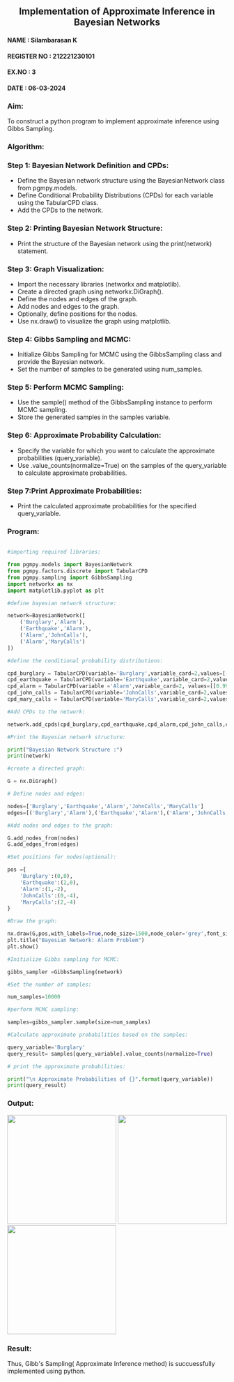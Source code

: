
<H2 ALIGN =CENTER> Implementation of Approximate Inference in Bayesian Networks </H2>

<H4> NAME : Silambarasan K </H4>
<H4> REGISTER NO : 212221230101 </H4>
<H4> EX.NO : 3 </H4>
<H4> DATE : 06-03-2024 </H4>

### Aim: 

To construct a python program to implement approximate inference using Gibbs Sampling.</br>

### Algorithm:

### Step 1: Bayesian Network Definition and CPDs:<br>

<ul> <li>Define the Bayesian network structure using the BayesianNetwork class from pgmpy.models.</li>
<li>Define Conditional Probability Distributions (CPDs) for each variable using the TabularCPD class.</li>
<li>Add the CPDs to the network.</li></ul>
    
### Step 2: Printing Bayesian Network Structure:<br>

<ul><li>Print the structure of the Bayesian network using the print(network) statement.</li></ul>
    
### Step 3: Graph Visualization:<br>

<ul><li>Import the necessary libraries (networkx and matplotlib).</li>
<li>Create a directed graph using networkx.DiGraph().</li>
<li>Define the nodes and edges of the graph.</li>
<li>Add nodes and edges to the graph.</li>
<li>Optionally, define positions for the nodes.</li>
<li>Use nx.draw() to visualize the graph using matplotlib.</li></ul>
    
### Step 4: Gibbs Sampling and MCMC:<br>

<ul><li>Initialize Gibbs Sampling for MCMC using the GibbsSampling class and provide the Bayesian network.</li>
<li>Set the number of samples to be generated using num_samples.</li></ul>
    
### Step 5: Perform MCMC Sampling:<br>

<ul><li>Use the sample() method of the GibbsSampling instance to perform MCMC sampling.</li>
<li>Store the generated samples in the samples variable.</li></ul>
   
### Step 6: Approximate Probability Calculation:<br>

<ul><li>Specify the variable for which you want to calculate the approximate probabilities (query_variable).</li>
<li>Use .value_counts(normalize=True) on the samples of the query_variable to calculate approximate probabilities.</li></ul>
    
### Step 7:Print Approximate Probabilities:<br>

<ul><li>Print the calculated approximate probabilities for the specified query_variable.</li></ul>

### Program:

```python

#importing required libraries:

from pgmpy.models import BayesianNetwork
from pgmpy.factors.discrete import TabularCPD
from pgmpy.sampling import GibbsSampling
import networkx as nx
import matplotlib.pyplot as plt

#define bayesian network structure:

network=BayesianNetwork([
    ('Burglary','Alarm'),
    ('Earthquake','Alarm'),
    ('Alarm','JohnCalls'),
    ('Alarm','MaryCalls')
])

#define the conditional probability distributions:

cpd_burglary = TabularCPD(variable='Burglary',variable_card=2,values=[[0.999],[0.001]])
cpd_earthquake = TabularCPD(variable='Earthquake',variable_card=2,values=[[0.998],[0.002]])
cpd_alarm = TabularCPD(variable ='Alarm',variable_card=2, values=[[0.999, 0.71, 0.06, 0.05],[0.001, 0.29, 0.94, 0.95]],evidence=['Burglary','Earthquake'],evidence_card=[2,2])
cpd_john_calls = TabularCPD(variable='JohnCalls',variable_card=2,values=[[0.95,0.1],[0.05,0.9]],evidence=['Alarm'],evidence_card=[2])
cpd_mary_calls = TabularCPD(variable='MaryCalls',variable_card=2,values=[[0.99,0.3],[0.01,0.7]],evidence=['Alarm'],evidence_card=[2])

#Add CPDs to the network:

network.add_cpds(cpd_burglary,cpd_earthquake,cpd_alarm,cpd_john_calls,cpd_mary_calls)

#Print the Bayesian network structure:

print("Bayesian Network Structure :")
print(network)

#create a directed graph:

G = nx.DiGraph()

# Define nodes and edges:

nodes=['Burglary','Earthquake','Alarm','JohnCalls','MaryCalls']
edges=[('Burglary','Alarm'),('Earthquake','Alarm'),('Alarm','JohnCalls'),('Alarm','MaryCalls')]

#Add nodes and edges to the graph:

G.add_nodes_from(nodes)
G.add_edges_from(edges)

#Set positions for nodes(optional):

pos ={
    'Burglary':(0,0),
    'Earthquake':(2,0),
    'Alarm':(1,-2),
    'JohnCalls':(0,-4),
    'MaryCalls':(2,-4)
}

#Draw the graph:

nx.draw(G,pos,with_labels=True,node_size=1500,node_color='grey',font_size=10,font_weight='bold',arrowsize=20)
plt.title("Bayesian Network: Alarm Problem")
plt.show()

#Initialize Gibbs sampling for MCMC:

gibbs_sampler =GibbsSampling(network)

#Set the number of samples:

num_samples=10000

#perform MCMC sampling:

samples=gibbs_sampler.sample(size=num_samples)

#Calculate approximate probabilities based on the samples:

query_variable='Burglary'
query_result= samples[query_variable].value_counts(normalize=True)

# print the approximate probabilities:

print("\n Approximate Probabilities of {}".format(query_variable))
print(query_result)

```

### Output:

<img src="https://github.com/anto-richard/Ex-3--AAI/assets/93427534/76bd8af8-60e0-4587-9d92-94850f7bae15" width="250" height="250">
<img src="https://github.com/anto-richard/Ex-3--AAI/assets/93427534/b1ce5281-dc1c-44ed-8142-291bee3f8e8a" width="250" height="250">
<img src="https://github.com/anto-richard/Ex-3--AAI/assets/93427534/c1921771-7bb8-423b-ae99-3a6842b63ff4" width="250" height="250">

### Result:

Thus, Gibb's Sampling( Approximate Inference method) is succuessfully implemented using python.

